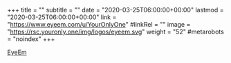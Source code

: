 +++
title = ""
subtitle = ""
date = "2020-03-25T06:00:00+00:00"
lastmod = "2020-03-25T06:00:00+00:00"
link = "https://www.eyeem.com/u/YourOnlyOne"
#linkRel = ""
image = "https://rsc.youronly.one/img/logos/eyeem.svg"
weight = "52"
#metarobots = "noindex"
+++

[EyeEm](https://www.eyeem.com/u/YourOnlyOne "EyeEm")
